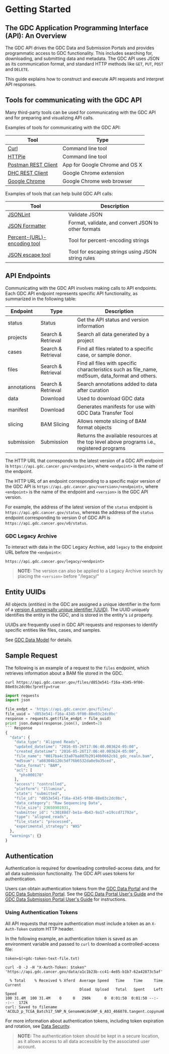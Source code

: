 # Getting Started

## The GDC Application Programming Interface (API): An Overview

The GDC API drives the GDC Data and Submission Portals and provides programmatic access to GDC functionality. This includes searching for, downloading, and submitting data and metadata. The GDC API uses JSON as its communication format, and standard HTTP methods like `GET`, `PUT`, `POST` and `DELETE`.

This guide explains how to construct and execute API requests and interpret API responses.

## Tools for communicating with the GDC API

Many third-party tools can be used for communicating with the GDC API and for preparing and visualizing API calls.

Examples of tools for communicating with the GDC API:

| Tool        | Type     |
| ------------- |-------------|
| [Curl](http://curl.haxx.se/docs/manpage.html) 		| Command line tool |
| [HTTPie](http://httpie.org) 	| Command line tool |
| [Postman REST Client](http://www.getpostman.com/) 														| App for Google Chrome and OS X |
| [DHC REST Client](http://restlet.com/products/dhc/)           | Google Chrome extension |
| [Google Chrome](http://www.google.com/chrome/) 	  | Google Chrome web browser |

Examples of tools that can help build GDC API calls:

| Tool        | Description     |
| ------------- |-------------|
| [JSONLint](http://jsonlint.com/)| Validate JSON |
| [JSON Formatter](http://jsonformatter.org/) | Format, validate, and convert JSON to other formats |
| [Percent-(URL)-encoding tool](http://text-rescue.com/string-escape/percent-url-encoding-tool.html)| Tool for percent-encoding strings |
| [JSON escape tool](http://text-rescue.com/string-escape/json-escape-tool.html)| Tool for escaping strings using JSON string rules |


## API Endpoints

Communicating with the GDC API involves making calls to API endpoints. Each GDC API endpoint represents specific API functionality, as summarized in the following table:

| Endpoint | Type | Description |
| --- | --- | --- |
| status | Status | Get the API status and version information |
| projects | Search & Retrieval | Search all data generated by a project |
| cases | Search & Retrieval | Find all files related to a specific case, or sample donor. |
| files | Search & Retrieval | Find all files with specific characteristics such as file_name, md5sum, data_format and others. |
| annotations | Search & Retrieval | Search annotations added to data after curation |
| data | Download | Used to download GDC data |
| manifest | Download | Generates manifests for use with GDC Data Transfer Tool |
| slicing | BAM Slicing | Allows remote slicing of BAM format objects |
| submission | Submission | Returns the available resources at the top level above programs i.e., registered programs |

The HTTP URL that corresponds to the latest version of a GDC API endpoint is `https://api.gdc.cancer.gov/<endpoint>`, where `<endpoint>` is the name of the endpoint.

The HTTP URL of an endpoint corresponding to a specific major version of the GDC API is `https://api.gdc.cancer.gov/<version>/<endpoint>`, where `<endpoint>` is the name of the endpoint and `<version>` is the GDC API version.

For example, the address of the latest version of the `status` endpoint is `https://api.gdc.cancer.gov/status`, whereas the address of the `status` endpoint corresponding to version 0 of GDC API is `https://api.gdc.cancer.gov/v0/status`.

### GDC Legacy Archive

To interact with data in the GDC Legacy Archive, add `legacy` to the endpoint URL before the `<endpoint>`:

	https://api.gdc.cancer.gov/legacy/<endpoint>

> __NOTE:__ The version can also be applied to a Legacy Archive search by placing the `<version>` before "/legacy/"

## Entity UUIDs

All objects (*entities*) in the GDC are assigned a unique identifier in the form of a [version 4 universally unique identifier (UUID)](https://en.wikipedia.org/wiki/Universally_unique_identifier). The UUID uniquely identifies the entity in the GDC, and is stored in the entity's `id` property.

UUIDs are frequently used in GDC API requests and responses to identify specific entities like files, cases, and samples.

See [GDC Data Model](../../Data/Data_Model/GDC_Data_Model.md) for details.

## Sample Request

The following is an example of a request to the `files` endpoint, which retrieves information about a BAM file stored in the GDC.

``` shell
curl https://api.gdc.cancer.gov/files/d853e541-f16a-4345-9f00-88e03c2dc0bc?pretty=true
```
``` python
import requests
import json

file_endpt = 'https://api.gdc.cancer.gov/files/'
file_uuid = 'd853e541-f16a-4345-9f00-88e03c2dc0bc'
response = requests.get(file_endpt + file_uuid)
print json.dumps(response.json(), indent=2)
``` Response
{
  "data": {
    "data_type": "Aligned Reads",
    "updated_datetime": "2016-05-26T17:06:40.003624-05:00",
    "created_datetime": "2016-05-26T17:06:40.003624-05:00",
    "file_name": "0017ba4c33a07ba807b29140b0662cb1_gdc_realn.bam",
    "md5sum": "a08304b120c5df76b6532da0e9a35ced",
    "data_format": "BAM",
    "acl": [
      "phs000178"
    ],
    "access": "controlled",
    "platform": "Illumina",
    "state": "submitted",
    "file_id": "d853e541-f16a-4345-9f00-88e03c2dc0bc",
    "data_category": "Raw Sequencing Data",
    "file_size": 23650901931,
    "submitter_id": "c30188d7-be1a-4b43-9a17-e19ccd71792e",
    "type": "aligned_reads",
    "file_state": "processed",
    "experimental_strategy": "WXS"
  },
  "warnings": {}
}
```

## Authentication

Authentication is required for downloading controlled-access data, and for all data submission functionality. The GDC API uses tokens for authentication.

Users can obtain authentication tokens from the [GDC Data Portal](https://portal.gdc.cancer.gov) and the [GDC Data Submission Portal](https://portal.gdc.cancer.gov/submission). See the [GDC Data Portal User's Guide](../../Data_Portal/Users_Guide/Repository.md#gdc-authentication-tokens) and the [GDC Data Submission Portal User's Guide](../../Data_Submission_Portal/Users_Guide/Data_Submission_Process.md#authentication) for instructions.

### Using Authentication Tokens

All API requests that require authentication must include a token as an `X-Auth-Token` custom HTTP header.

In the following example, an authentication token is saved as an environment variable and passed to `curl` to download a controlled-access file:

``` shell
token=$(<gdc-token-text-file.txt)

curl -O -J -H "X-Auth-Token: $token" 'https://api.gdc.cancer.gov/data/a1c1b23b-cc41-4e85-b1b7-62a42873c5af'
```
```Output
  % Total    % Received % Xferd  Average Speed   Time    Time     Time  Current
                                 Dload  Upload   Total   Spent    Left  Speed
100 31.4M  100 31.4M    0     0   290k      0  0:01:50  0:01:50 --:--:--  172k
curl: Saved to filename 'ACOLD_p_TCGA_Batch17_SNP_N_GenomeWideSNP_6_A03_466078.tangent.copynumber.data.txt'
```

For more information about authentication tokens, including token expiration and rotation, see [Data Security](../../Data/Data_Security/Data_Security.md#authentication-tokens).

>**NOTE:** The authentication token should be kept in a secure location, as it allows access to all data accessible by the associated user account.
